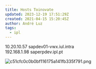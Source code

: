 ```yaml
---
title: Hosts Toinovate
updated: 2023-12-19 17:51:29Z
created: 2021-04-15 15:20:45Z
author: André Luz
tags:
  - ipl
---
```


10.20.10.57 sapdev01-vwx.iul.intra  
192.168.1.98 saperpdev.ipl.pt


![c51cfc0c0b0bf116175a141fb335f791.png](c51cfc0c0b0bf116175a141fb335f791.png)